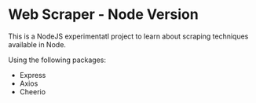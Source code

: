 # Web Scraper - Node Version

This is a NodeJS experimentatl project to learn about scraping techniques available in Node.

Using the following packages:
* Express
* Axios
* Cheerio


